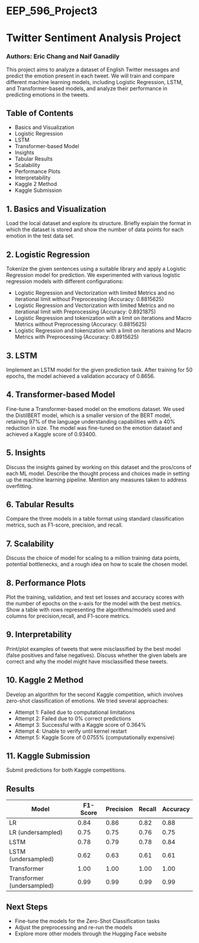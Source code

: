 # EEP_596_Project3
# Twitter Sentiment Analysis Project
### Authors: Eric Chang and Naif Ganadily

This project aims to analyze a dataset of English Twitter messages and predict the emotion present in each tweet. We will train and compare different machine learning models, including Logistic Regression, LSTM, and Transformer-based models, and analyze their performance in predicting emotions in the tweets.

## Table of Contents
- Basics and Visualization
- Logistic Regression
- LSTM
- Transformer-based Model
- Insights
- Tabular Results
- Scalability
- Performance Plots
- Interpretability
- Kaggle 2 Method
- Kaggle Submission

## 1. Basics and Visualization
<a name="basics-and-visualization"></a>
Load the local dataset and explore its structure. Briefly explain the format in which the dataset is stored and show the number of data points for each emotion in the test data set.

## 2. Logistic Regression
<a name="logistic-regression"></a>
Tokenize the given sentences using a suitable library and apply a Logistic Regression model for prediction. We experimented with various logistic regression models with different configurations:

* Logistic Regression and Vectorization with limited Metrics and no iterational limit without Preprocessing (Accuracy: 0.8815625)
* Logistic Regression and Vectorization with limited Metrics and no iterational limit with Preprocessing (Accuracy: 0.8921875)
* Logistic Regression and tokenization with a limit on iterations and Macro Metrics without Preprocessing (Accuracy: 0.8815625)
* Logistic Regression and tokenization with a limit on iterations and Macro Metrics with Preprocessing (Accuracy: 0.8915625)

## 3. LSTM
<a name="lstm"></a>
Implement an LSTM model for the given prediction task. After training for 50 epochs, the model achieved a validation accuracy of 0.8656.

## 4. Transformer-based Model
<a name="transformer-based-model"></a>
Fine-tune a Transformer-based model on the emotions dataset. We used the DistilBERT model, which is a smaller version of the BERT model, retaining 97% of the language understanding capabilities with a 40% reduction in size. The model was fine-tuned on the emotion dataset and achieved a Kaggle score of 0.93400.

## 5. Insights
<a name="insights"></a>
Discuss the insights gained by working on this dataset and the pros/cons of each ML model. Describe the thought process and choices made in setting up the machine learning pipeline. Mention any measures taken to address overfitting.

## 6. Tabular Results
<a name="tabular-results"></a>
Compare the three models in a table format using standard classification metrics, such as F1-score, precision, and recall.

## 7. Scalability
<a name="scalability"></a>
Discuss the choice of model for scaling to a million training data points, potential bottlenecks, and a rough idea on how to scale the chosen model.

## 8. Performance Plots
<a name="performance-plots"></a>
Plot the training, validation, and test set losses and accuracy scores with the number of epochs on the x-axis for the model with the best metrics. Show a table with rows representing the algorithms/models used and columns for precision,recall, and F1-score metrics.

## 9. Interpretability
<a name="interpretability"></a>
Print/plot examples of tweets that were misclassified by the best model (false positives and false negatives). Discuss whether the given labels are correct and why the model might have misclassified these tweets.

## 10. Kaggle 2 Method
<a name="kaggle-2-method"></a>
Develop an algorithm for the second Kaggle competition, which involves zero-shot classification of emotions. We tried several approaches:

* Attempt 1: Failed due to computational limitations
* Attempt 2: Failed due to 0% correct predictions
* Attempt 3: Successful with a Kaggle score of 0.364%
* Attempt 4: Unable to verify until kernel restart
* Attempt 5: Kaggle Score of 0.0755% (computationally expensive)

## 11. Kaggle Submission
<a name="kaggle-submission"></a>
Submit predictions for both Kaggle competitions.

## Results
| Model                      | F1-Score | Precision | Recall | Accuracy |
|----------------------------|----------|-----------|--------|----------|
| LR                         | 0.84     | 0.86      | 0.82   | 0.88     |
| LR (undersampled)          | 0.75     | 0.75      | 0.76   | 0.75     |
| LSTM                       | 0.78     | 0.79      | 0.78   | 0.84     |
| LSTM (undersampled)        | 0.62     | 0.63      | 0.61   | 0.61     |
| Transformer                | 1.00     | 1.00      | 1.00   | 1.00     |
| Transformer (undersampled) | 0.99     | 0.99      | 0.99   | 0.99     |

## Next Steps
* Fine-tune the models for the Zero-Shot Classification tasks
* Adjust the preprocessing and re-run the models
* Explore more other models through the Hugging Face website
